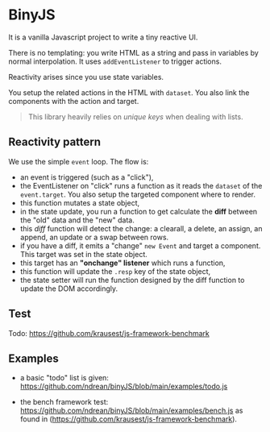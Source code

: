 # BinyJS

It is a vanilla Javascript project to write a tiny reactive UI.

There is no templating: you write HTML as a string and pass in variables by normal interpolation. It uses `addEventListener` to trigger actions.

Reactivity arises since you use state variables.

You setup the related actions in the HTML with `dataset`. You also link the components with the action and target.

> This library heavily relies on _unique keys_ when dealing with lists.

## Reactivity pattern

We use the simple `event` loop. The flow is:

- an event is triggered (such as a "click"),
- the EventListener on "click" runs a function as it reads the `dataset` of the `event.target`. You also setup the targeted component where to render.
- this function mutates a state object,
- in the state update, you run a function to get calculate the **diff** between the "old" data and the "new" data.
- this _diff_ function will detect the change: a clearall, a delete, an assign, an append, an update or a swap between rows.
- if you have a diff, it emits a "change" `new Event` and target a component. This target was set in the state object.
- this target has an **"onchange" listener** which runs a function,
- this function will update the `.resp` key of the state object,
- the state setter will run the function designed by the diff function to update the DOM accordingly.

## Test

Todo: <https://github.com/krausest/js-framework-benchmark>

## Examples

- a basic "todo" list is given: <https://github.com/ndrean/binyJS/blob/main/examples/todo.js>

- the bench framework test: <https://github.com/ndrean/binyJS/blob/main/examples/bench.js> as found in (<https://github.com/krausest/js-framework-benchmark>).
